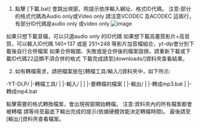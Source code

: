 





1. 點擊 [下載.bat] 會跳出視窗，照提示依序輸入網址、格式ID代碼。
注意:部分的格式代碼為Audio only或Video only
請注意VCODEC 及ACODEC 這兩行，有部分ID代碼是audio only 或video only
![image](https://github.com/yoruneko-digitalmedia/yt-dlp-dw-script/assets/131511538/73c7373d-43ce-4363-8c3d-ce6451a21769)

如果只想下載音檔，可以只選audio only 的ID代碼
如果想下載高畫質影片+高音質，可以輸入ID代碼 140+137 或是 251+248 等影片加音檔組合，yt-dlp會分別下載後自行合併檔案 
如果合併報錯、失敗或是合併後的檔案毀損，請重新下載或下載ID代碼22這類不須合併的格式
下載完成請至[downloads/]資料夾查看結果。

2. 如有轉檔需求，請把檔案放在[轉檔工具/輸入/]資料夾中，如下所示:

-YT-DLP/
 |-轉檔工具/
 | |-輸入/
 | | |-要轉檔的檔案
 | |-輸出/
 | |-轉成mp3.bat
 | |-轉成mp4.bat

點擊需要的格式轉換檔案，會出現視窗開始轉檔。
注意:資料夾內的所有檔案都會被轉檔
請等待至最底下輸出完成的提示(依據硬體效能決定轉檔時間)。
最後請至[輸出/]資料夾查看檔案。

